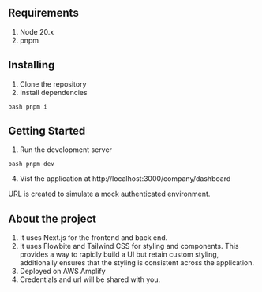 ## Requirements

1. Node 20.x
2. pnpm

## Installing

1. Clone the repository
2. Install dependencies

```bash pnpm i```


## Getting Started

1. Run the development server

```bash pnpm dev```

4. Vist the application at http://localhost:3000/company/dashboard

URL is created to simulate a mock authenticated environment.


## About the project

1. It uses Next.js for the frontend and back end.
2. It uses Flowbite and Tailwind CSS for styling and components. This provides a way to rapidly build a UI but retain custom styling, additionally ensures that the styling is consistent across the application.
3. Deployed on AWS Amplify
4. Credentials and url will be shared with you.